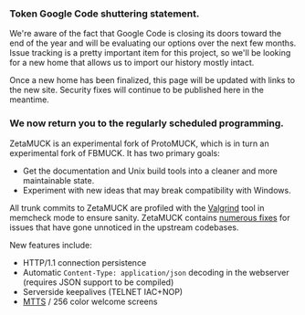 ### Token Google Code shuttering statement. ###
We're aware of the fact that Google Code is closing its doors toward the end of the year and will be evaluating our options over the next few months. Issue tracking is a pretty important item for this project, so we'll be looking for a new home that allows us to import our history mostly intact.

Once a new home has been finalized, this page will be updated with links to the new site. Security fixes will continue to be published here in the meantime.


### We now return you to the regularly scheduled programming. ###


ZetaMUCK is an experimental fork of ProtoMUCK, which is in turn an experimental fork of FBMUCK. It has two primary goals:

  * Get the documentation and Unix build tools into a cleaner and more maintainable state.
  * Experiment with new ideas that may break compatibility with Windows.

All trunk commits to ZetaMUCK are profiled with the [Valgrind](http://valgrind.org/) tool in memcheck mode to ensure sanity. ZetaMUCK contains [numerous fixes](https://code.google.com/p/zetamuck/issues/list?can=1&q=Legacy%3DFBMUCK%2CProtoMUCK+-Status%3AInvalid+) for issues that have gone unnoticed in the upstream codebases.

New features include:
  * HTTP/1.1 connection persistence
  * Automatic `Content-Type: application/json` decoding in the webserver (requires JSON support to be compiled)
  * Serverside keepalives (TELNET IAC+NOP)
  * [MTTS](http://tintin.sourceforge.net/mtts/) / 256 color welcome screens